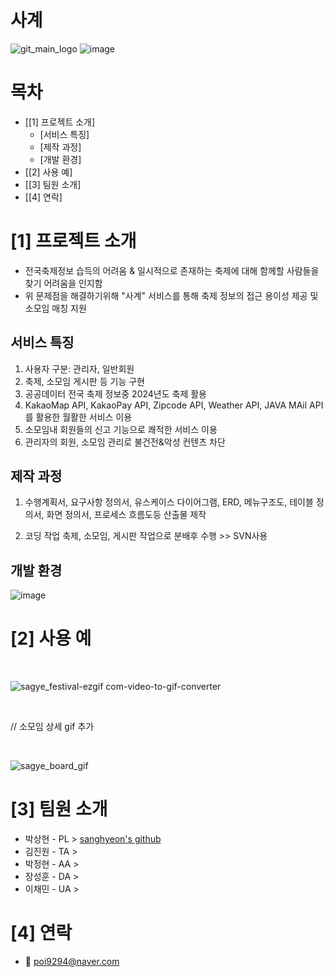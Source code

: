 # 사계


<!--프로젝트 대문 이미지-->
![git_main_logo](https://github.com/pshhyeon/ddit_semi_project/assets/130214802/e9d21175-6be5-4fcc-951a-3a52a58bcb3a)
![image](https://github.com/pshhyeon/ddit_semi_project/assets/130214802/139b6b6e-d1b6-4fc9-b581-9972456cb13b)

<!--목차-->
# 목차
- [[1] 프로젝트 소개]
  - [서비스 특징]
  - [제작 과정]
  - [개발 환경]
- [[2] 사용 예]
- [[3] 팀원 소개]
- [[4] 연락]


# [1] 프로젝트 소개
- 전국축제정보 습득의 어려움 & 일시적으로 존재하는 축제에 대해 함께할 사람들을 찾기 어려움을 인지함
- 위 문제점을 해결하기위해 "사계" 서비스를 통해 축제 정보의 접근 용이성 제공 및 소모임 매칭 지원

## 서비스 특징
1. 사용자 구분: 관리자, 일반회원
2. 축제, 소모임 게시판 등 기능 구현
3. 공공데이터 전국 축제 정보중 2024년도 축제 활용
4. KakaoMap API, KakaoPay API, Zipcode API, Weather API, JAVA MAil API를 활용한 월활한 서비스 이용
5. 소모임내 회원들의 신고 기능으로 쾌적한 서비스 이용
6. 관리자의 회원, 소모임 관리로 불건전&악성 컨텐츠 차단

## 제작 과정
1. 수행계획서, 요구사항 정의서, 유스케이스 다이어그램, ERD, 메뉴구조도, 테이블 정의서, 화면 정의서, 프로세스 흐름도등 산출물 제작

2. 코딩 작업 축제, 소모임, 게시판 작업으로 분배후 수행 >> SVN사용

## 개발 환경
![image](https://github.com/pshhyeon/ddit_semi_project/assets/130214802/e4eb7424-853b-4cff-a93c-1689a20dae25)


# [2] 사용 예
<br>

![sagye_festival-ezgif com-video-to-gif-converter](https://github.com/pshhyeon/ddit_semi_project/assets/130214802/82432795-a257-4841-b6e4-a675e101241b)

<br>

// 소모임 상세 gif 추가

<br>

![sagye_board_gif](https://github.com/pshhyeon/ddit_semi_project/assets/130214802/9dea453d-9d0d-4cba-8712-eb89d81ea4e2)


# [3] 팀원 소개
- 박상현 - PL > <a href="https://github.com/pshhyeon">sanghyeon's github</a>
- 김진원 - TA > 
- 박정현 - AA > 
- 장성훈 - DA > 
- 이채민 - UA > 


# [4] 연락
- 📧 poi9294@naver.com

